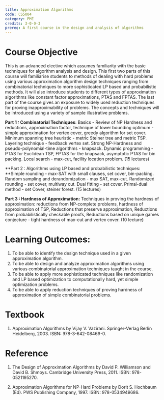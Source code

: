 ```yaml
---
title: Approximation Algorithms
code: CS5004
category: PME
credits: 3-0-0-3
prereq: A first course in the design and analysis of algorithms
---
```



# Course Objective

This is an advanced elective which assumes familiarity with the basic
techniques for algorithm analysis and design. This first two parts of
this course will familiarise students to methods of dealing with hard
problems using various approximation algorithm design techniques ranging
from combinatorial techniques to more sophisticated LP based and
probabilistic methods. It will also introduce students to different
types of approximation algorithms like constant factor approximations,
PTAS and FPTAS. The last part of the course gives an exposure to widely
used reduction techniques for proving inapproximability of problems. The
concepts and techniques will be introduced using a variety of sample
illustrative problems.

**Part 1 : Combinatorial Techniques:** Basics - Review of NP Hardness and reductions, approximation factor, technique of lower bounding optimum - simple approximation for vertex cover, greedy algorithm for set cover. Minimum spanning tree heuristic - metric Steiner tree and metric TSP. Layering technique - feedback vertex set. Strong NP-Hardness and pseudo-polynomial-time algorithms - knapsack. Dynamic programming - PTAS for Euclidean TSP, FPTAS for the knapsack, asymptotic PTAS for bin packing. Local search - max-cut, facility location problem.   (15 lectures)

**Part 2 : Algorithms using LP based and probabilistic techniques: **Simple rounding - max-SAT with small clauses, set cover, bin-packing. Random sampling and derandomization - max SAT, max-cut. Randomized rounding - set cover, multiway cut. Dual fitting - set cover. Primal-dual method - set Cover, steiner forest. (15 lectures)

**Part 3 : Hardness of Approximation:** Techniques in proving the hardness of approximation: reductions from NP-complete problems, hardness of approximation of TSP, Reductions that preserve approximation, Reductions from probabilistically checkable proofs, Reductions based on unique games conjecture - tight hardness of max-cut and vertex cover. (10 lecture)

# Learning Outcomes:

1.  To be able to identify the design technique used in a given
    approximation algorithm.
2.  To be able to design and analyze approximation algorithms using
    various combinatorial approximation techniques taught in the course.
3.  To be able to apply more sophisticated techniques like randomization
    and LP based optimization to computationally hard, yet simple
    optimization problems.
4.  To be able to apply reduction techniques of proving hardness of
    approximation of simple combinatorial problems.


# Textbook

1.  Approximation Algorithms by Vijay V. Vazirani. Springer-Verlag
    Berlin Heidelberg, 2003. ISBN: 978-3-642-08469-0.

# Reference

1.  The Design of Approximation Algorithms by David P. Williamson and
    David B. Shmoys. Cambridge University Press, 2011. ISBN: 978-0521195270.

2.  Approximation Algorithms for NP-Hard Problems by Dorit S. Hochbaum
    (Ed). PWS Publishing Company, 1997. ISBN: 978-0534949686.
